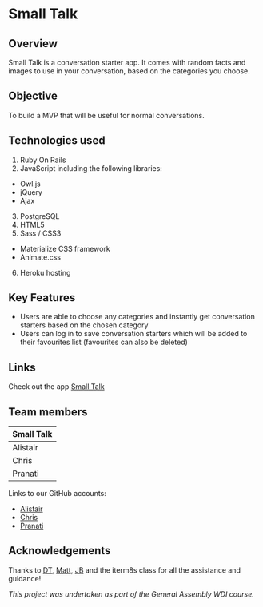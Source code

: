 # Small Talk

## Overview

Small Talk is a conversation starter app. It comes with random facts and images to use in your conversation, based on the categories you choose.

## Objective

To build a MVP that will be useful for normal conversations.

## Technologies used

1. Ruby On Rails
2. JavaScript including the following libraries:
  - Owl.js
  - jQuery
  - Ajax
3. PostgreSQL
4. HTML5
5. Sass / CSS3
  - Materialize CSS framework
  - Animate.css
6. Heroku hosting


## Key Features

- Users are able to choose any categories and instantly get conversation starters based on the chosen category
- Users can log in to save conversation starters which will be added to their favourites list (favourites can also be deleted)


## Links

Check out the app [Small Talk](http://smallchats.herokuapp.com/)

## Team members

| Small Talk    |
| ------------- |
| Alistair      |
| Chris         |
| Pranati       |


Links to our GitHub accounts:
- [Alistair](https://github.com/ajmartin12)
- [Chris](https://github.com/hanernlee)
- [Pranati](https://github.com/natyv)


## Acknowledgements

Thanks to [DT](https://github.com/epoch), [Matt](https://github.com/mattswann), [JB](https://github.com/bairstow) and the iterm8s class for all the assistance and guidance!

*This project was undertaken as part of the General Assembly WDI course.*
